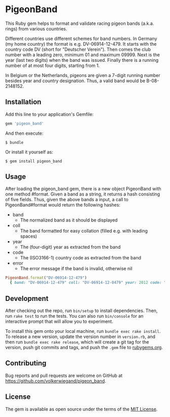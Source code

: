 # PigeonBand

This Ruby gem helps to format and validate racing pigeon bands (a.k.a. rings) from various countries.

Different countries use different schemes for band numbers. In Germany (my home country) the format
is e.g. DV-06914-12-479. It starts with the country code DV (short for "Deutscher Verein").
Then comes the club number with a leading zero, minimum 01 and maximum 09999.
Next is the year (last two digits) when the band was issued. Finally there is a running number of
at most four digits, starting from 1.

In Belgium or the Netherlands, pigeons are given a 7-digit running number besides year and country
designation. Thus, a valid band would be B-08-2148152.

## Installation

Add this line to your application's Gemfile:

```ruby
gem 'pigeon_band'
```

And then execute:

    $ bundle

Or install it yourself as:

    $ gem install pigeon_band

## Usage

After loading the pigeon_band gem, there is a new object PigeonBand with one method #format.
Given a band as a string, it returns a hash consisting of five fields. Thus, given the
above bands a input, a call to PigeonBand#format would return the following hashes:

* band
    * The normalized band as it should be displayed
* coll
    * The band formatted for easy collation (filled e.g. with leading spaces)
* year
    * The (four-digit) year as extracted from the band
* code
    * The (ISO3166-1) country code as extracted from the band
* error
    * The error message if the band is invalid, otherwise nil

```ruby
PigeonBand.format("DV-06914-12-479")
  { band: "DV-06914-12-479" coll: "DV-06914-12-0479" year: 2012 code: "DE"  error: nil }
```
## Development

After checking out the repo, run `bin/setup` to install dependencies. Then, run `rake test` to run the tests. You can also run `bin/console` for an interactive prompt that will allow you to experiment.

To install this gem onto your local machine, run `bundle exec rake install`. To release a new version, update the version number in `version.rb`, and then run `bundle exec rake release`, which will create a git tag for the version, push git commits and tags, and push the `.gem` file to [rubygems.org](https://rubygems.org).

## Contributing

Bug reports and pull requests are welcome on GitHub at https://github.com/volkerwiegand/pigeon_band.


## License

The gem is available as open source under the terms of the [MIT License](http://opensource.org/licenses/MIT).

